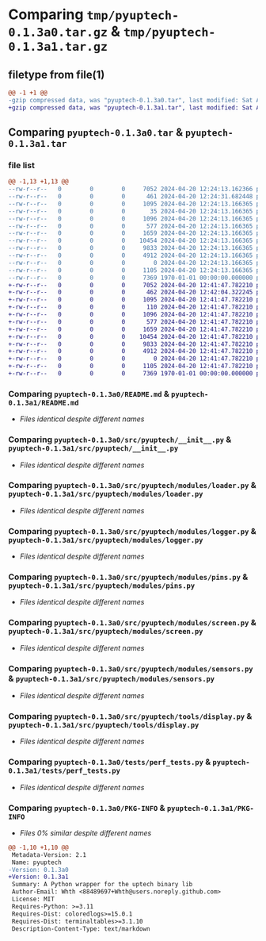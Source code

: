 # Comparing `tmp/pyuptech-0.1.3a0.tar.gz` & `tmp/pyuptech-0.1.3a1.tar.gz`

## filetype from file(1)

```diff
@@ -1 +1 @@
-gzip compressed data, was "pyuptech-0.1.3a0.tar", last modified: Sat Apr 20 12:24:31 2024, max compression
+gzip compressed data, was "pyuptech-0.1.3a1.tar", last modified: Sat Apr 20 12:42:04 2024, max compression
```

## Comparing `pyuptech-0.1.3a0.tar` & `pyuptech-0.1.3a1.tar`

### file list

```diff
@@ -1,13 +1,13 @@
--rw-r--r--   0        0        0     7052 2024-04-20 12:24:13.162366 pyuptech-0.1.3a0/README.md
--rw-r--r--   0        0        0      461 2024-04-20 12:24:31.682448 pyuptech-0.1.3a0/pyproject.toml
--rw-r--r--   0        0        0     1095 2024-04-20 12:24:13.166365 pyuptech-0.1.3a0/src/pyuptech/__init__.py
--rw-r--r--   0        0        0       35 2024-04-20 12:24:13.166365 pyuptech-0.1.3a0/src/pyuptech/modules/constant.py
--rw-r--r--   0        0        0     1096 2024-04-20 12:24:13.166365 pyuptech-0.1.3a0/src/pyuptech/modules/loader.py
--rw-r--r--   0        0        0      577 2024-04-20 12:24:13.166365 pyuptech-0.1.3a0/src/pyuptech/modules/logger.py
--rw-r--r--   0        0        0     1659 2024-04-20 12:24:13.166365 pyuptech-0.1.3a0/src/pyuptech/modules/pins.py
--rw-r--r--   0        0        0    10454 2024-04-20 12:24:13.166365 pyuptech-0.1.3a0/src/pyuptech/modules/screen.py
--rw-r--r--   0        0        0     9833 2024-04-20 12:24:13.166365 pyuptech-0.1.3a0/src/pyuptech/modules/sensors.py
--rw-r--r--   0        0        0     4912 2024-04-20 12:24:13.166365 pyuptech-0.1.3a0/src/pyuptech/tools/display.py
--rw-r--r--   0        0        0        0 2024-04-20 12:24:13.166365 pyuptech-0.1.3a0/tests/__init__.py
--rw-r--r--   0        0        0     1105 2024-04-20 12:24:13.166365 pyuptech-0.1.3a0/tests/perf_tests.py
--rw-r--r--   0        0        0     7369 1970-01-01 00:00:00.000000 pyuptech-0.1.3a0/PKG-INFO
+-rw-r--r--   0        0        0     7052 2024-04-20 12:41:47.782210 pyuptech-0.1.3a1/README.md
+-rw-r--r--   0        0        0      462 2024-04-20 12:42:04.322245 pyuptech-0.1.3a1/pyproject.toml
+-rw-r--r--   0        0        0     1095 2024-04-20 12:41:47.782210 pyuptech-0.1.3a1/src/pyuptech/__init__.py
+-rw-r--r--   0        0        0      110 2024-04-20 12:41:47.782210 pyuptech-0.1.3a1/src/pyuptech/modules/constant.py
+-rw-r--r--   0        0        0     1096 2024-04-20 12:41:47.782210 pyuptech-0.1.3a1/src/pyuptech/modules/loader.py
+-rw-r--r--   0        0        0      577 2024-04-20 12:41:47.782210 pyuptech-0.1.3a1/src/pyuptech/modules/logger.py
+-rw-r--r--   0        0        0     1659 2024-04-20 12:41:47.782210 pyuptech-0.1.3a1/src/pyuptech/modules/pins.py
+-rw-r--r--   0        0        0    10454 2024-04-20 12:41:47.782210 pyuptech-0.1.3a1/src/pyuptech/modules/screen.py
+-rw-r--r--   0        0        0     9833 2024-04-20 12:41:47.782210 pyuptech-0.1.3a1/src/pyuptech/modules/sensors.py
+-rw-r--r--   0        0        0     4912 2024-04-20 12:41:47.782210 pyuptech-0.1.3a1/src/pyuptech/tools/display.py
+-rw-r--r--   0        0        0        0 2024-04-20 12:41:47.782210 pyuptech-0.1.3a1/tests/__init__.py
+-rw-r--r--   0        0        0     1105 2024-04-20 12:41:47.782210 pyuptech-0.1.3a1/tests/perf_tests.py
+-rw-r--r--   0        0        0     7369 1970-01-01 00:00:00.000000 pyuptech-0.1.3a1/PKG-INFO
```

### Comparing `pyuptech-0.1.3a0/README.md` & `pyuptech-0.1.3a1/README.md`

 * *Files identical despite different names*

### Comparing `pyuptech-0.1.3a0/src/pyuptech/__init__.py` & `pyuptech-0.1.3a1/src/pyuptech/__init__.py`

 * *Files identical despite different names*

### Comparing `pyuptech-0.1.3a0/src/pyuptech/modules/loader.py` & `pyuptech-0.1.3a1/src/pyuptech/modules/loader.py`

 * *Files identical despite different names*

### Comparing `pyuptech-0.1.3a0/src/pyuptech/modules/logger.py` & `pyuptech-0.1.3a1/src/pyuptech/modules/logger.py`

 * *Files identical despite different names*

### Comparing `pyuptech-0.1.3a0/src/pyuptech/modules/pins.py` & `pyuptech-0.1.3a1/src/pyuptech/modules/pins.py`

 * *Files identical despite different names*

### Comparing `pyuptech-0.1.3a0/src/pyuptech/modules/screen.py` & `pyuptech-0.1.3a1/src/pyuptech/modules/screen.py`

 * *Files identical despite different names*

### Comparing `pyuptech-0.1.3a0/src/pyuptech/modules/sensors.py` & `pyuptech-0.1.3a1/src/pyuptech/modules/sensors.py`

 * *Files identical despite different names*

### Comparing `pyuptech-0.1.3a0/src/pyuptech/tools/display.py` & `pyuptech-0.1.3a1/src/pyuptech/tools/display.py`

 * *Files identical despite different names*

### Comparing `pyuptech-0.1.3a0/tests/perf_tests.py` & `pyuptech-0.1.3a1/tests/perf_tests.py`

 * *Files identical despite different names*

### Comparing `pyuptech-0.1.3a0/PKG-INFO` & `pyuptech-0.1.3a1/PKG-INFO`

 * *Files 0% similar despite different names*

```diff
@@ -1,10 +1,10 @@
 Metadata-Version: 2.1
 Name: pyuptech
-Version: 0.1.3a0
+Version: 0.1.3a1
 Summary: A Python wrapper for the uptech binary lib
 Author-Email: Whth <88489697+Whth@users.noreply.github.com>
 License: MIT
 Requires-Python: >=3.11
 Requires-Dist: coloredlogs>=15.0.1
 Requires-Dist: terminaltables>=3.1.10
 Description-Content-Type: text/markdown
```

